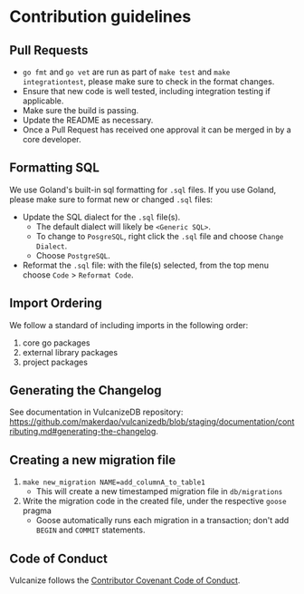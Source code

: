 # Contribution guidelines

## Pull Requests
- `go fmt` and `go vet` are run as part of `make test` and `make integrationtest`, please make sure to check in the format changes.
- Ensure that new code is well tested, including integration testing if applicable.
- Make sure the build is passing.
- Update the README as necessary.
- Once a Pull Request has received one approval it can be merged in by a core developer.

## Formatting SQL
We use Goland's built-in sql formatting for `.sql` files. If you use
Goland, please make sure to format new or changed `.sql` files:
- Update the SQL dialect for the `.sql` file(s).
  - The default dialect will likely be `<Generic SQL>`.
  - To change to `PosgreSQL`, right click the `.sql` file and choose `Change Dialect`.
  - Choose `PostgreSQL`.
- Reformat the `.sql` file: with the file(s) selected, from the top menu choose `Code` > `Reformat
    Code`.

## Import Ordering
We follow a standard of including imports in the following order:
1. core go packages
1. external library packages
1. project packages

## Generating the Changelog
See documentation in VulcanizeDB repository: https://github.com/makerdao/vulcanizedb/blob/staging/documentation/contributing.md#generating-the-changelog.

## Creating a new migration file
1. `make new_migration NAME=add_columnA_to_table1`
    - This will create a new timestamped migration file in `db/migrations`
1. Write the migration code in the created file, under the respective `goose` pragma
    - Goose automatically runs each migration in a transaction; don't add `BEGIN` and `COMMIT` statements.

## Code of Conduct
Vulcanize follows the [Contributor Covenant Code of Conduct](https://www.contributor-covenant.org/version/1/4/code-of-conduct).
